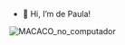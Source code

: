 - 👋 Hi, I’m de Paula! 

![MACACO_no_computador](https://user-images.githubusercontent.com/117784719/201548162-9887c648-2b23-45fd-9d94-309815ecfd12.gif)


<!---
dePaulaAndre/dePaulaAndre is a ✨ special ✨ repository because its `README.md` (this file) appears on your GitHub profile.
You can click the Preview link to take a look at your changes.
--->
